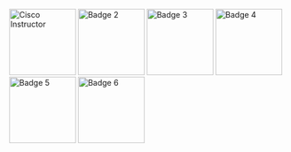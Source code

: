 <a href="https://www.credly.com/earner/earned/badge/7052502f-eee7-4314-864d-4e7158ee9d6a" target="_blank"><img src="https://images.credly.com/size/680x680/images/4802acaa-a2f7-49be-9a8e-666fa3f42e41/C05-743250-00_Cisco_Networking_Academy_Badge_Instructor_v4a-01-no-year.png" alt="Cisco Instructor" width="120" /></a>&nbsp;<a href="https://www.credly.com/earner/earned/badge/d90b0a88-8b2e-4551-a132-78bec213db55" target="_blank"><img src="https://images.credly.com/size/680x680/images/1fdfeaeb-e61c-4450-bdfe-a07bd4e715df/image.png" alt="Badge 2" width="120" /></a>&nbsp;<a href="https://www.credly.com/badges/68a5e05d-7561-4f9b-89d9-d2b8650d2768" target="_blank"><img src="https://images.credly.com/size/680x680/images/b93bf373-3da6-4ada-9879-a0c39d6a11f8/image.png" alt="Badge 3" width="120" /></a>&nbsp;<a href="https://www.credly.com/badges/d4d72879-08bf-42f5-855f-02cf0547c9c5" target="_blank"><img src="https://images.credly.com/size/680x680/images/e090c1e1-dbd4-40f8-bbb3-93cc07884d7f/image.png" alt="Badge 4" width="120" /></a>&nbsp;<a href="https://www.credly.com/earner/earned/badge/4a6327ad-8f5e-4a4c-8d09-0a20868a3654" target="_blank"><img src="https://images.credly.com/size/680x680/images/68c0b94d-f6ac-40b1-a0e0-921439eb092e/image.png" alt="Badge 5" width="120" /></a>&nbsp;<a href="https://www.credly.com/earner/earned/badge/741dee93-be3d-4d2f-9bb8-a1394cf432f8" target="_blank"><img src="https://images.credly.com/size/680x680/images/3f802526-7274-4230-91ab-f6d1a35340e6/image.png" alt="Badge 6" width="120" /></a>


<!-- <a href="https://www.credly.com/earner/earned/badge/7052502f-eee7-4314-864d-4e7158ee9d6a" target="_blank">
  <img src="https://images.credly.com/size/680x680/images/4802acaa-a2f7-49be-9a8e-666fa3f42e41/C05-743250-00_Cisco_Networking_Academy_Badge_Instructor_v4a-01-no-year.png" alt="Badge 1" width="120" />
</a> -->

<!-- <a href="https://www.credly.com/earner/earned/badge/d90b0a88-8b2e-4551-a132-78bec213db55" target="_blank">
  <img src="https://images.credly.com/size/680x680/images/1fdfeaeb-e61c-4450-bdfe-a07bd4e715df/image.png" alt="Badge 1" width="120" />
</a>

<a href="https://www.credly.com/badges/68a5e05d-7561-4f9b-89d9-d2b8650d2768" target="_blank">
  <img src="https://images.credly.com/size/680x680/images/b93bf373-3da6-4ada-9879-a0c39d6a11f8/image.png" alt="Badge 3" width="120" />
</a>

<a href="https://www.credly.com/badges/d4d72879-08bf-42f5-855f-02cf0547c9c5" target="_blank">
  <img src="https://images.credly.com/size/680x680/images/e090c1e1-dbd4-40f8-bbb3-93cc07884d7f/image.png" alt="Badge 2" width="120" />
</a>

<a href="https://www.credly.com/earner/earned/badge/4a6327ad-8f5e-4a4c-8d09-0a20868a3654" target="_blank">
  <img src="https://images.credly.com/size/680x680/images/68c0b94d-f6ac-40b1-a0e0-921439eb092e/image.png" alt="Badge 3" width="120" />
</a>

<a href="https://www.credly.com/earner/earned/badge/741dee93-be3d-4d2f-9bb8-a1394cf432f8" target="_blank">
  <img src="https://images.credly.com/size/680x680/images/3f802526-7274-4230-91ab-f6d1a35340e6/image.png" alt="Badge 3" width="120" />
</a> -->
